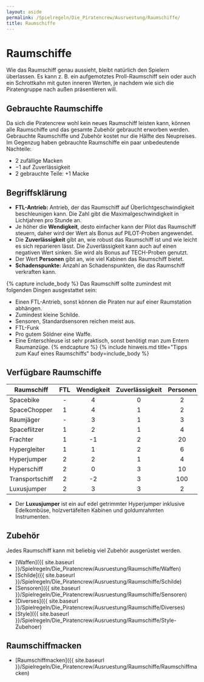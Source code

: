 ```yaml
---
layout: aside
permalink: /Spielregeln/Die_Piratencrew/Ausruestung/Raumschiffe/
title: Raumschiffe
---
```


# Raumschiffe

Wie das Raumschiff genau aussieht, bleibt natürlich den Spielern überlassen. Es kann z. B. ein aufgemotztes Proll-Raumschiff sein oder auch ein Schrottkahn mit guten inneren Werten, je nachdem wie sich die Piratengruppe nach außen präsentieren will.

## Gebrauchte Raumschiffe

Da sich die Piratencrew wohl kein neues Raumschiff leisten kann, können alle Raumschiffe und das gesamte Zubehör gebraucht erworben werden. Gebrauchte Raumschiffe und Zubehör kostet nur die Hälfte des Neupreises. Im Gegenzug haben gebrauchte Raumschiffe ein paar unbedeutende Nachteile:

- 2 zufällige Macken
- &minus;1 auf Zuverlässigkeit
- 2 gebrauchte Teile: +1 Macke

## Begriffsklärung

- **FTL-Antrieb:** Antrieb, der das Raumschiff auf Überlichtgeschwindigkeit beschleunigen kann. Die Zahl gibt die Maximalgeschwindigkeit in Lichtjahren pro Stunde an.
- Je höher die **Wendigkeit**, desto einfacher kann der Pilot das Raumschiff steuern, daher wird der Wert als Bonus auf PILOT-Proben angewendet.
- Die **Zuverlässigkeit** gibt an, wie robust das Raumschiff ist und wie leicht es sich reparieren lässt. Die Zuverlässigkeit kann auch auf einen negativen Wert sinken. Sie wird als Bonus auf TECH-Proben genutzt.
- Der Wert **Personen** gibt an, wie viel Kabinen das Raumschiff bietet.
- **Schadenspunkte:** Anzahl an Schadenspunkten, die das Raumschiff verkraften kann.

{% capture include_body %}
Das Raumschiff sollte zumindest mit folgenden Dingen ausgestattet sein:

- Einen FTL-Antrieb, sonst können die Piraten nur auf einer Raumstation abhängen.
- Zumindest kleine Schilde.
- Sensoren, Standardsensoren reichen meist aus.
- FTL-Funk
- Pro gutem Söldner eine Waffe.
- Eine Enterschleuse ist sehr praktisch, sonst benötigt man zum Entern Raumanzüge.
{% endcapture %}
{% include hinweis.md title="Tipps zum Kauf eines Raumschiffs" body=include_body %}

## Verfügbare Raumschiffe

| Raumschiff | FTL | Wendigkeit | Zuverlässigkeit | Personen | Schadenspunkte | Kosten |
| ---------- | :-: | :--------: | :-------------: | :------: | :------------: | -----: |
| Spacebike | - | 4 | 0 | 2 | 4 | 10.000 |
| SpaceChopper | 1 | 4 | 1 | 2 | 5 | 18.000 |
| Raumjäger | - | 3 | 1 | 3 | 8 | 14.000 |
| Spaceflitzer | 1 | 2 | 1 | 4 | 12 | 18.000 |
| Frachter | 1 | -1 | 2 | 20 | 24 | 20.000 |
| Hypergleiter | 1 | 1 | 2 | 6 | 12 | 24.000 |
| Hyperjumper | 2 | 2 | 1 | 4 | 12 | 30.000 |
| Hyperschiff | 2 | 0 | 3 | 10 | 24 | 36.000 |
| Transportschiff | 2 | -2 | 3 | 100 | 48 | 50.000 |
| Luxusjumper | 2 | 3 | 3 | 2 | 12 | 60.000 |

- Der **Luxusjumper** ist ein auf edel getrimmter Hyperjumper inklusive Edelkombüse, holzvertäfelten Kabinen und goldumrahmten Instrumenten.

## Zubehör

Jedes Raumschiff kann mit beliebig viel Zubehör ausgerüstet werden.

- [Waffen]({{ site.baseurl }}/Spielregeln/Die_Piratencrew/Ausruestung/Raumschiffe/Waffen)
- [Schilde]({{ site.baseurl }}/Spielregeln/Die_Piratencrew/Ausruestung/Raumschiffe/Schilde)
- [Sensoren]({{ site.baseurl }}/Spielregeln/Die_Piratencrew/Ausruestung/Raumschiffe/Sensoren)
- [Diverses]({{ site.baseurl }}/Spielregeln/Die_Piratencrew/Ausruestung/Raumschiffe/Diverses)
- [Style]({{ site.baseurl }}/Spielregeln/Die_Piratencrew/Ausruestung/Raumschiffe/Style-Zubehoer)

## Raumschiffmacken

- [Raumschiffmacken]({{ site.baseurl }}/Spielregeln/Die_Piratencrew/Ausruestung/Raumschiffe/Raumschiffmacken)
